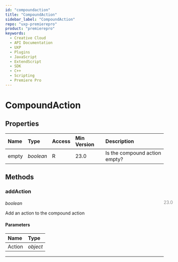 ```yaml
---
id: "compoundaction"
title: "CompoundAction"
sidebar_label: "CompoundAction"
repo: "uxp-premierepro"
product: "premierepro"
keywords:
  - Creative Cloud
  - API Documentation
  - UXP
  - Plugins
  - JavaScript
  - ExtendScript
  - SDK
  - C++
  - Scripting
  - Premiere Pro
---
```


# CompoundAction

## Properties

| Name | Type | Access | Min Version | Description |
| :------ | :------ | :------ | :------ | :------ |
| empty | *boolean* | R | 23.0 | Is the compound action empty? |

## Methods

### addAction

<span class="minversion" style="display: block; margin-bottom: -1em; margin-left: 36em; float:left; opacity:0.5;">23.0</span>

*boolean*

Add an action to the compound action
#### Parameters

| Name | Type |
| :------ | :------ |
| Action | *object* |

___

